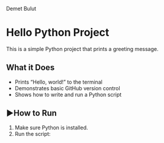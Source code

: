 Demet Bulut
# Hello Python Project 

This is a simple Python project that prints a greeting message.

## What it Does
- Prints “Hello, world!” to the terminal
- Demonstrates basic GitHub version control
- Shows how to write and run a Python script

## ▶How to Run

1. Make sure Python is installed.
2. Run the script:
